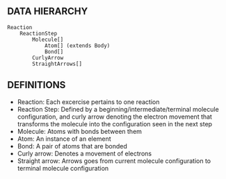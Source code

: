 ## DATA HIERARCHY

    Reaction
        ReactionStep
            Molecule[]
                Atom[] (extends Body)
                Bond[]
            CurlyArrow
            StraightArrows[]

## DEFINITIONS

- Reaction: Each excercise pertains to one reaction
- Reaction Step: Defined by a beginning/intermediate/terminal molecule configuration, and curly arrow denoting the electron movement that transforms the molecule into the configuration seen in the next step
- Molecule: Atoms with bonds between them
- Atom: An instance of an element
- Bond: A pair of atoms that are bonded
- Curly arrow: Denotes a movement of electrons
- Straight arrow: Arrows goes from current molecule configuration to terminal molecule configuration
